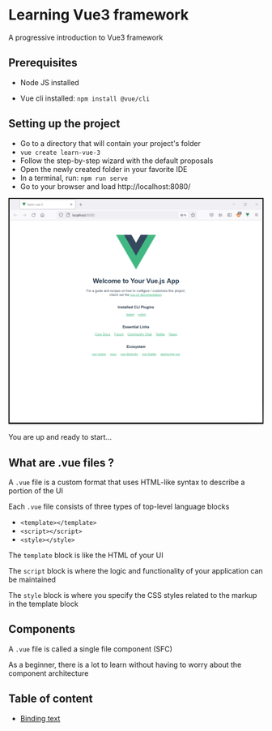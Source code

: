 # Learning Vue3 framework

A progressive introduction to Vue3 framework

## Prerequisites

* Node JS installed

* Vue cli installed: `npm install @vue/cli`

## Setting up the project

* Go to a directory that will contain your project's folder
* `vue create learn-vue-3`
* Follow the step-by-step wizard with the default proposals
* Open the newly created folder in your favorite IDE
* In a terminal, run: `npm run serve`
* Go to your browser and load http://localhost:8080/

![image info](./public/vue_default_page.PNG)

You are up and ready to start...

## What are .vue files ?

A `.vue` file is a custom format that uses HTML-like syntax to describe a portion of 
the UI

Each `.vue` file consists of three types of top-level language blocks
* `<template></template>`
* `<script></script>`
* `<style></style>`

The `template` block is like the HTML of your UI

The `script` block is where the logic and functionality of your application can be 
maintained

The `style` block is where you specify the CSS styles related to the markup in the
template block

## Components

A `.vue` file is called a single file component (SFC)

As a beginner, there is a lot to learn without having to worry about the component
architecture

## Table of content

* [Binding text](./docs/binding_text.md)